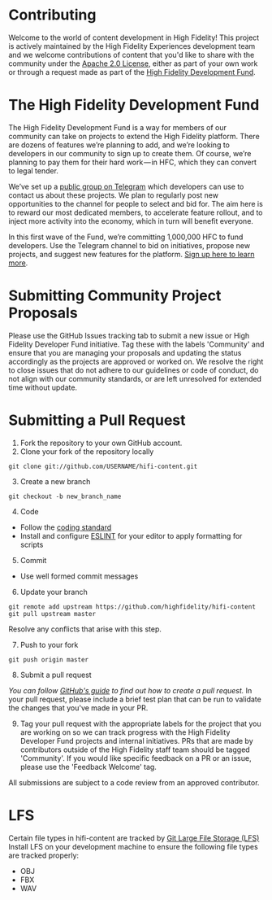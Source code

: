 Contributing
===
Welcome to the world of content development in High Fidelity! This project is actively maintained by the High Fidelity Experiences development team and we welcome contributions of content that you'd like to share with the community under the [Apache 2.0 License](https://github.com/highfidelity/hifi-content/blob/master/LICENSE), either as part of your own work or through a request made as part of the [High Fidelity Development Fund](https://blog.highfidelity.com/cashing-out-earn-and-exchange-high-fidelity-coins-hfc-for-u-s-dollars-bfa3b8cb3ebc).

The High Fidelity Development Fund
===
The High Fidelity Development Fund is a way for members of our community can take on projects to extend the High Fidelity platform. There are dozens of features we’re planning to add, and we’re looking to developers in our community to sign up to create them. Of course, we’re planning to pay them for their hard work — in HFC, which they can convert to legal tender.

We’ve set up a [public group on Telegram](https://t.me/highfidelityvr) which developers can use to contact us about these projects. We plan to regularly post new opportunities to the channel for people to select and bid for. The aim here is to reward our most dedicated members, to accelerate feature rollout, and to inject more activity into the economy, which in turn will benefit everyone.

In this first wave of the Fund, we’re committing 1,000,000 HFC to fund developers. Use the Telegram channel to bid on initiatives, propose new projects, and suggest new features for the platform. [Sign up here to learn more](https://t.me/highfidelityvr).

Submitting Community Project Proposals
===
Please use the GitHub Issues tracking tab to submit a new issue or High Fidelity Developer Fund initiative. Tag these with the labels 'Community' and ensure that you are managing your proposals and updating the status accordingly as the projects are approved or worked on. We resolve the right to close issues that do not adhere to our guidelines or code of conduct, do not align with our community standards, or are left unresolved for extended time without update. 

Submitting a Pull Request
===

1. Fork the repository to your own GitHub account.
2. Clone your fork of the repository locally

  ```
  git clone git://github.com/USERNAME/hifi-content.git
  ```
3. Create a new branch
  
  ```
  git checkout -b new_branch_name 
  ```
4. Code
  * Follow the [coding standard](https://docs.highfidelity.com/build-guide/coding-standards)
  * Install and configure [ESLINT](https://eslint.org/) for your editor to apply formatting for scripts 
5. Commit
  * Use well formed commit messages
6. Update your branch
  
  ```
  git remote add upstream https://github.com/highfidelity/hifi-content
  git pull upstream master
  ```
  Resolve any conflicts that arise with this step.

7. Push to your fork
  
  ```
  git push origin master
  ```
8. Submit a pull request

  *You can follow [GitHub's guide](https://help.github.com/articles/creating-a-pull-request) to find out how to create a pull request.*
  In your pull request, please include a brief test plan that can be run to validate the changes that you've made in your PR.
  
9. Tag your pull request with the appropriate labels for the project that you are working on so we can track progress with the High Fidelity Developer Fund projects and internal initiatives. PRs that are made by contributors outside of the High Fidelity staff team should be tagged 'Community'. If you would like specific feedback on a PR or an issue, please use the 'Feedback Welcome' tag.  

All submissions are subject to a code review from an approved contributor. 

LFS
===
Certain file types in hifi-content are tracked by [Git Large File Storage (LFS)](https://git-lfs.github.com/) Install LFS on your development machine to ensure the following file types are tracked properly: 
* OBJ
* FBX
* WAV
